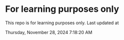 # For learning purposes only
This repo is for learning purposes only.
Last updated at

Thursday, November 28, 2024 7:18:20 AM

